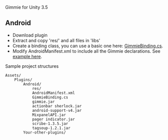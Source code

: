 Gimmie for Unity 3.5
## Android

- Download plugin
- Extract and copy 'res/' and all files in 'libs'
- Create a binding class, you can use a basic one here: [GimmieBinding.cs](GimmieBinding.cs).
- Modify AndroidManifest.xml to include all the Gimmie declarations. See [example here](android/AndroidManifest.xml).

Sample project structures

    Assets/
        Plugins/
            Android/
            	res/
                AndroidManifest.xml
                GimmieBinding.cs
                gimmie.jar
                actionbar sherlock.jar
                android-support-v4.jar
                MixpanelAPI.jar
                pager indicator.jar
                scribe-1.3.5.jar
                tagsoup-1.2.1.jar
            Your-other-plugins/
